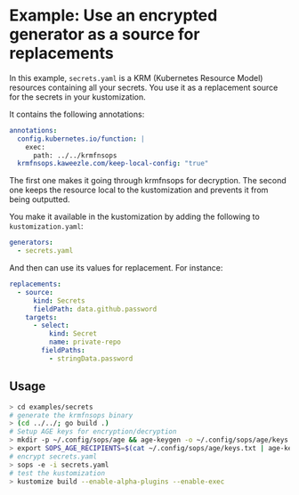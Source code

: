 # Example: Use an encrypted generator as a source for replacements

In this example, `secrets.yaml` is a KRM (Kubernetes Resource Model) resources
containing all your secrets. You use it as a replacement source for the secrets
in your kustomization.

It contains the following annotations:

```yaml
annotations:
  config.kubernetes.io/function: |
    exec:
      path: ../../krmfnsops
  krmfnsops.kaweezle.com/keep-local-config: "true"
```

The first one makes it going through krmfnsops for decryption. The second one
keeps the resource local to the kustomization and prevents it from being
outputted.

You make it available in the kustomization by adding the following to
`kustomization.yaml`:

```yaml
generators:
  - secrets.yaml
```

And then can use its values for replacement. For instance:

```yaml
replacements:
  - source:
      kind: Secrets
      fieldPath: data.github.password
    targets:
      - select:
          kind: Secret
          name: private-repo
        fieldPaths:
          - stringData.password
```

## Usage

```bash
> cd examples/secrets
# generate the krmfnsops binary
> (cd ../../; go build .)
# Setup AGE keys for encryption/decryption
> mkdir -p ~/.config/sops/age && age-keygen -o ~/.config/sops/age/keys.txt
> export SOPS_AGE_RECIPIENTS=$(cat ~/.config/sops/age/keys.txt | age-keygen -y)
# encrypt secrets.yaml
> sops -e -i secrets.yaml
# test the kustomization
> kustomize build --enable-alpha-plugins --enable-exec

```
